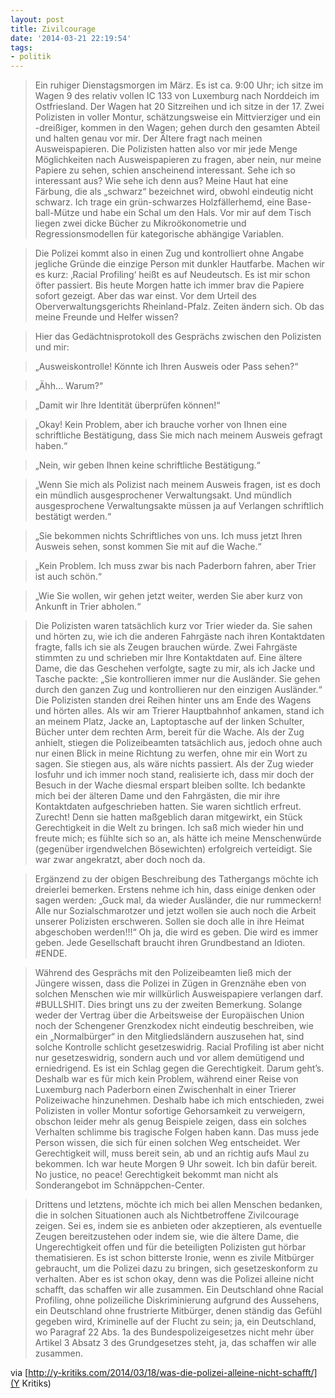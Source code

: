 ```yaml
---
layout: post
title: Zivilcourage
date: '2014-03-21 22:19:54'
tags:
- politik
---
```


> Ein ruhiger Dienstagsmorgen im März. Es ist ca. 9:00 Uhr; ich sitze im Wagen 9 des relativ vollen IC 133 von Luxemburg nach Norddeich im Ostfriesland. Der Wagen hat 20 Sitzreihen und ich sitze in der 17. Zwei Polizisten in voller Montur, schätzungsweise ein Mittvierziger und ein -dreißiger, kommen in den Wagen; gehen durch den gesamten Abteil und halten genau vor mir. Der Ältere fragt nach meinen Ausweispapieren. Die Polizisten hatten also vor mir jede Menge Möglichkeiten nach Ausweispapieren zu fragen, aber nein, nur meine Papiere zu sehen, schien anscheinend interessant. Sehe ich so interessant aus? Wie sehe ich denn aus? Meine Haut hat eine Färbung, die als „schwarz“ bezeichnet wird, obwohl eindeutig nicht schwarz. Ich trage ein grün-schwarzes Holzfällerhemd, eine Base-ball-Mütze und habe ein Schal um den Hals. Vor mir auf dem Tisch liegen zwei dicke Bücher zu Mikroökonometrie und Regressionsmodellen für kategorische abhängige Variablen.

> Die Polizei kommt also in einen Zug und kontrolliert ohne Angabe jegliche Gründe die einzige Person mit dunkler Hautfarbe. Machen wir es kurz: ‚Racial Profiling‘ heißt es auf Neudeutsch. Es ist mir schon öfter passiert. Bis heute Morgen hatte ich immer brav die Papiere sofort gezeigt.  Aber das war einst. Vor dem Urteil des Oberverwaltungsgerichts Rheinland-Pfalz. Zeiten ändern sich. Ob das meine Freunde und Helfer wissen?

>Hier das Gedächtnisprotokoll des Gesprächs zwischen den Polizisten und mir:

> „Ausweiskontrolle! Könnte ich Ihren Ausweis oder Pass sehen?“

> „Ähh… Warum?“

> „Damit wir Ihre Identität überprüfen können!“

> „Okay! Kein Problem, aber ich brauche vorher von Ihnen eine schriftliche Bestätigung, dass Sie mich nach meinem Ausweis gefragt haben.“

> „Nein, wir geben Ihnen keine schriftliche Bestätigung.“

> „Wenn Sie mich als Polizist nach meinem Ausweis fragen, ist es doch ein mündlich ausgesprochener Verwaltungsakt. Und mündlich ausgesprochene Verwaltungsakte müssen ja auf Verlangen schriftlich bestätigt werden.“

> „Sie bekommen nichts Schriftliches von uns. Ich muss jetzt Ihren Ausweis sehen, sonst kommen Sie mit auf die Wache.“

> „Kein Problem. Ich muss zwar bis nach Paderborn fahren, aber Trier ist auch schön.“

> „Wie Sie wollen, wir gehen jetzt weiter, werden Sie aber kurz von Ankunft in Trier abholen.“

>Die Polizisten waren tatsächlich kurz vor Trier wieder da. Sie sahen und hörten zu, wie ich die anderen Fahrgäste nach ihren Kontaktdaten fragte, falls ich sie als Zeugen brauchen würde. Zwei Fahrgäste stimmten zu und schrieben mir Ihre Kontaktdaten auf. Eine ältere Dame, die das Geschehen verfolgte, sagte zu mir, als ich Jacke und Tasche packte: „Sie kontrollieren immer nur die Ausländer. Sie gehen durch den ganzen Zug und kontrollieren nur den einzigen Ausländer.“ Die Polizisten standen drei Reihen hinter uns am Ende des Wagens und hörten alles. Als wir am Trierer Hauptbahnhof ankamen, stand ich an meinem Platz, Jacke an, Laptoptasche auf der linken Schulter, Bücher unter dem rechten Arm, bereit für die Wache. Als der Zug anhielt, stiegen die Polizeibeamten tatsächlich aus, jedoch ohne auch nur einen Blick in meine Richtung zu werfen, ohne mir ein Wort zu sagen. Sie stiegen aus, als wäre nichts passiert. Als der Zug wieder losfuhr und ich immer noch stand, realisierte ich, dass mir doch der Besuch in der Wache diesmal erspart bleiben sollte. Ich bedankte mich bei der älteren Dame und den Fahrgästen, die mir ihre Kontaktdaten aufgeschrieben hatten. Sie waren sichtlich erfreut. Zurecht! Denn sie hatten maßgeblich daran mitgewirkt, ein Stück Gerechtigkeit in die Welt zu bringen. Ich saß mich wieder hin und freute mich; es fühlte sich so an, als hätte ich meine Menschenwürde (gegenüber irgendwelchen Bösewichten) erfolgreich verteidigt. Sie war zwar angekratzt, aber doch noch da.

>Ergänzend zu der obigen Beschreibung des Tathergangs möchte ich dreierlei bemerken. Erstens nehme ich hin, dass einige denken oder sagen werden: „Guck mal, da wieder Ausländer, die nur rummeckern! Alle nur Sozialschmarotzer und jetzt wollen sie auch noch die Arbeit unserer Polizisten erschweren. Sollen sie doch alle in ihre Heimat abgeschoben werden!!!“ Oh ja, die wird es geben. Die wird es immer geben. Jede Gesellschaft braucht ihren Grundbestand an Idioten. #ENDE.

>Während des Gesprächs mit den Polizeibeamten ließ mich der Jüngere wissen, dass die Polizei in Zügen in Grenznähe eben von solchen Menschen wie mir willkürlich Ausweispapiere verlangen darf. #BULLSHIT. Dies bringt uns zu der zweiten Bemerkung. Solange weder der Vertrag über die Arbeitsweise der Europäischen Union noch der Schengener Grenzkodex nicht eindeutig beschreiben, wie ein „Normalbürger“ in den Mitgliedsländern auszusehen hat, sind solche Kontrolle schlicht gesetzeswidrig. Racial Profiling ist aber nicht nur gesetzeswidrig, sondern auch und vor allem demütigend und erniedrigend. Es ist ein Schlag gegen die Gerechtigkeit. Darum geht’s. Deshalb war es für mich kein Problem, während einer Reise von Luxemburg nach Paderborn einen Zwischenhalt in einer Trierer Polizeiwache hinzunehmen. Deshalb habe ich mich entschieden, zwei Polizisten in voller Montur sofortige Gehorsamkeit zu verweigern, obschon leider mehr als genug Beispiele zeigen, dass ein solches Verhalten schlimme bis tragische Folgen haben kann. Das muss jede Person wissen, die sich für einen solchen Weg entscheidet. Wer Gerechtigkeit will, muss bereit sein, ab und an richtig aufs Maul zu bekommen. Ich war heute Morgen 9 Uhr soweit. Ich bin dafür bereit. No justice, no peace! Gerechtigkeit bekommt man nicht als Sonderangebot im Schnäppchen-Center.

>Drittens und letztens, möchte ich mich bei allen Menschen bedanken, die in solchen Situationen auch als Nichtbetroffene Zivilcourage zeigen. Sei es, indem sie es anbieten oder akzeptieren, als eventuelle Zeugen bereitzustehen oder indem sie, wie die ältere Dame, die Ungerechtigkeit offen und für die beteiligten Polizisten gut hörbar thematisieren. Es ist schon bitterste Ironie, wenn es zivile Mitbürger gebraucht, um die Polizei dazu zu bringen, sich gesetzeskonform zu verhalten. Aber es ist schon okay, denn was die Polizei alleine nicht schafft, das schaffen wir alle zusammen. Ein Deutschland ohne Racial Profiling, ohne polizeiliche Diskriminierung aufgrund des Aussehens, ein Deutschland ohne frustrierte Mitbürger, denen ständig das Gefühl gegeben wird, Kriminelle auf der Flucht zu sein; ja, ein Deutschland, wo Paragraf 22 Abs. 1a des Bundespolizeigesetzes nicht mehr über Artikel 3 Absatz 3 des Grundgesetzes steht, ja, das schaffen wir alle zusammen.


via [http://y-kritiks.com/2014/03/18/was-die-polizei-alleine-nicht-schafft/](Y Kritiks)